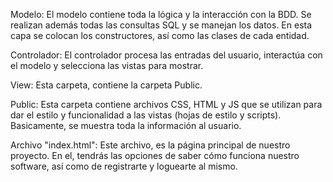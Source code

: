 Modelo: El modelo contiene toda la lógica y la interacción con la BDD. Se realizan además todas
las consultas SQL y se manejan los datos. En esta capa se colocan los constructores, así como las clases de cada entidad.

Controlador: El controlador procesa las entradas del usuario, interactúa con el modelo y selecciona las
vistas para mostrar.

View: Esta carpeta, contiene la carpeta Public.

Public: Esta carpeta contiene archivos CSS, HTML y JS que se utilizan para dar el estilo y funcionalidad a las vistas (hojas de estilo y scripts). Basicamente, se muestra toda la información al usuario.

Archivo "index.html": Este archivo, es la página principal de nuestro proyecto. En el, tendrás las opciones de saber cómo funciona nuestro software, así como
de registrarte y loguearte al mismo.
